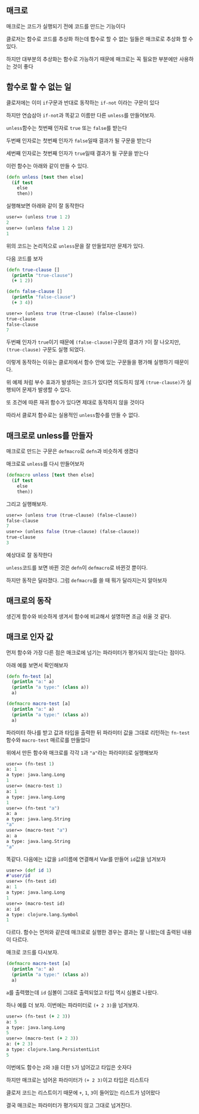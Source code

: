 ## 매크로

매크로는 코드가 실행되기 전에 코드를 만드는 기능이다

클로저는 함수로 코드를 추상화 하는데 함수로 할 수 없는 일들은 매크로로 추상화 할 수 있다.

하지만 대부분의 추상화는 함수로 가능하기 때문에 매크로는 꼭 필요한 부분에만 사용하는 것이 좋다



## 함수로 할 수 없는 일

클로저에는 이미 `if`구문과 반대로 동작하는 `if-not` 이라는 구문이 있다

하지만 연습삼아 `if-not`과 똑같고 이름만 다른 `unless`를 만들어보자.

`unless`함수는 첫번째 인자로 `true` 또는 `false`를 받는다

두번째 인자로는 첫번째 인자가 `false`일때 결과가 될 구문을 받는다

세번째 인자로는 첫번째 인자가 `true`일때 결과가 될 구문을 받는다

이런 함수는 아래와 같이 만들 수 있다.

```clojure
(defn unless [test then else]
  (if test
    else
    then))
```

실행해보면 아래와 같이 잘 동작한다

```clojure
user=> (unless true 1 2)
2
user=> (unless false 1 2)
1
```



위의 코드는 논리적으로 `unless`문을 잘 만들었지만 문제가 있다.

다음 코드를 보자

```clojure
(defn true-clause []
  (println "true-clause")
  (+ 1 2))

(defn false-clause []
  (println "false-clause")
  (+ 3 4))
```

```clojure
user=> (unless true (true-clause) (false-clause))
true-clause
false-clause
7
```

두번째 인자가 `true`이기 때문에 `(false-clause)`구문의 결과가 `7`이 잘 나오지만, `(true-clause)` 구문도 실행 되었다.

이렇게 동작하는 이유는 클로저에서 함수 안에 있는 구문들을 평가해 실행하기 때문이다.

위 예제 처럼 부수 효과가 발생하는 코드가 있다면 의도하지 않게 `(true-clause)`가 실행되어 문제가 발생할 수 있다.

또 조건에 따른 재귀 함수가 있다면 제대로 동작하지 않을 것이다

따라서 클로저 함수로는 실용적인 `unless`함수를 만들 수 없다.



## 매크로로 unless를 만들자

매크로로 만드는 구문은 `defmacro`로 `defn`과 비슷하게 생겼다

매크로로 `unless`를 다시 만들어보자

```clojure
(defmacro unless [test then else]
  (if test
    else
    then))
```

그리고 실행해보자.

```clojure
user=> (unless true (true-clause) (false-clause))
false-clause
7
user=> (unless false (true-clause) (false-clause))
true-clause
3
```

예상대로 잘 동작한다

`unless`코드를 보면 바뀐 것은 `defn`이 `defmacro`로 바뀐것 뿐이다.

하지만 동작은 달라졌다. 그럼 `defmacro`를 쓸 때 뭐가 달라지는지 알아보자



## 매크로의 동작

생긴게 함수와 비슷하게 생겨서 함수에 비교해서 설명하면 조금 쉬울 것 같다.

## 매크로 인자 값

먼저 함수와 가장 다른 점은 매크로에 넘기는 파라미터가 평가되지 않는다는 점이다.

아래 예를 보면서 확인해보자

```clojure
(defn fn-test [a]
  (println "a:" a)
  (println "a type:" (class a))
  a)

(defmacro macro-test [a]
  (println "a:" a)
  (println "a type:" (class a))
  a)
```

파라미터 하나를 받고 값과 타입을 출력한 뒤 파라미터 값을 그대로 리턴하는 `fn-test`함수와 `macro-test` 매르로를 만들었다

위에서 만든 함수와 매크로를 각각 `1`과 `"a"`라는 파라미터로 실행해보자

```clojure
user=> (fn-test 1)
a: 1
a type: java.lang.Long
1
user=> (macro-test 1)
a: 1
a type: java.lang.Long
1
user=> (fn-test "a")
a: a
a type: java.lang.String
"a"
user=> (macro-test "a")
a: a
a type: java.lang.String
"a"
```

똑같다. 다음에는 `1`값을 `id`이름에 연결해서 Var를 만들어 `id`값을 넘겨보자

```clojure
user=> (def id 1)
#'user/id
user=> (fn-test id)
a: 1
a type: java.lang.Long
1
user=> (macro-test id)
a: id
a type: clojure.lang.Symbol
1
```

다르다. 함수는 먼저와 같은데 매크로로 실행한 경우는 결과는 잘 나왔는데 출력된 내용이 다르다.

매크로 코드를 다시보자.

```clojure
(defmacro macro-test [a]
  (println "a:" a)
  (println "a type:" (class a))
  a)
```

`a`를 출력했는데 `id` 심볼이 그대로 출력되었고 타입 역시 심볼로 나왔다.

하나 예를 더 보자. 이번에는 파라미터로 `(+ 2 3)`을 넘겨보자.

```clojure
user=> (fn-test (+ 2 3))
a: 5
a type: java.lang.Long
5
user=> (macro-test (+ 2 3))
a: (+ 2 3)
a type: clojure.lang.PersistentList
5
```

이번에도 함수는 `2`와 `3`을 더한 `5`가 넘어갔고 타입은 숫자다

하지만 매크로는 넘어온 파라미터가 `(+ 2 3)`이고 타입은 리스트다

클로저 코드는 리스트이기 때문에 `+`, `1`, `3`이 들어있는 리스트가 넘어왔다

결국 매크로는 파라미터가 평가되지 않고 그대로 넘겨진다.

